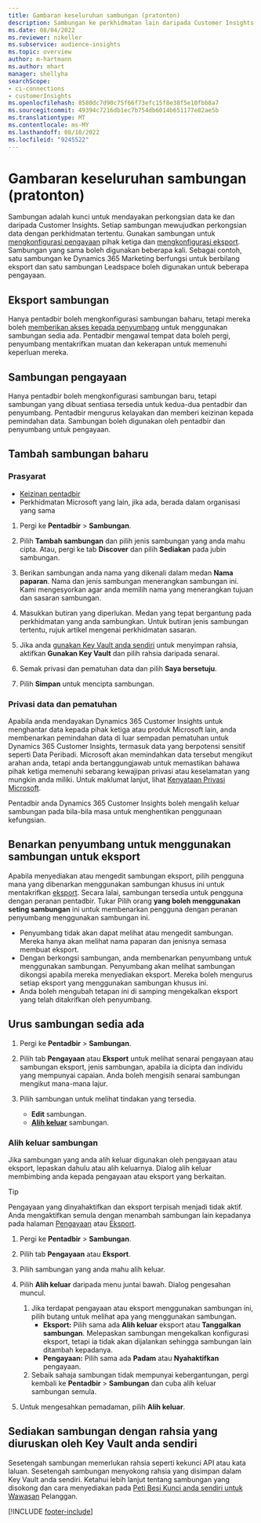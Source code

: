 ```yaml
---
title: Gambaran keseluruhan sambungan (pratonton)
description: Sambungan ke perkhidmatan lain daripada Customer Insights.
ms.date: 08/04/2022
ms.reviewer: nikeller
ms.subservice: audience-insights
ms.topic: overview
author: m-hartmann
ms.author: mhart
manager: shellyha
searchScope:
- ci-connections
- customerInsights
ms.openlocfilehash: 8580dc7d90c75f66f73efc15f8e38f5e10fbb8a7
ms.sourcegitcommit: 49394c7216db1ec7b754db6014b651177e82ae5b
ms.translationtype: MT
ms.contentlocale: ms-MY
ms.lasthandoff: 08/10/2022
ms.locfileid: "9245522"
---
```

# <a name="connections-preview-overview"></a>Gambaran keseluruhan sambungan (pratonton)

Sambungan adalah kunci untuk mendayakan perkongsian data ke dan daripada Customer Insights. Setiap sambungan mewujudkan perkongsian data dengan perkhidmatan tertentu. Gunakan sambungan untuk [mengkonfigurasi pengayaan](enrichment-hub.md) pihak ketiga dan [mengkonfigurasi eksport](export-destinations.md). Sambungan yang sama boleh digunakan beberapa kali. Sebagai contoh, satu sambungan ke Dynamics 365 Marketing berfungsi untuk berbilang eksport dan satu sambungan Leadspace boleh digunakan untuk beberapa pengayaan.

## <a name="export-connections"></a>Eksport sambungan

Hanya pentadbir boleh mengkonfigurasi sambungan baharu, tetapi mereka boleh [memberikan akses kepada penyumbang](#allow-contributors-to-use-a-connection-for-exports) untuk menggunakan sambungan sedia ada. Pentadbir mengawal tempat data boleh pergi, penyumbang mentakrifkan muatan dan kekerapan untuk memenuhi keperluan mereka.

## <a name="enrichment-connections"></a>Sambungan pengayaan

Hanya pentadbir boleh mengkonfigurasi sambungan baru, tetapi sambungan yang dibuat sentiasa tersedia untuk kedua-dua pentadbir dan penyumbang. Pentadbir mengurus kelayakan dan memberi keizinan kepada pemindahan data. Sambungan boleh digunakan oleh pentadbir dan penyumbang untuk pengayaan.

## <a name="add-a-new-connection"></a>Tambah sambungan baharu

### <a name="prerequisites"></a>Prasyarat

- [Keizinan pentadbir](permissions.md)
- Perkhidmatan Microsoft yang lain, jika ada, berada dalam organisasi yang sama

1. Pergi ke **Pentadbir** > **Sambungan**.

1. Pilih **Tambah sambungan** dan pilih jenis sambungan yang anda mahu cipta. Atau, pergi ke tab **Discover** dan pilih **Sediakan** pada jubin sambungan.

1. Berikan sambungan anda nama yang dikenali dalam medan **Nama paparan**. Nama dan jenis sambungan menerangkan sambungan ini. Kami mengesyorkan agar anda memilih nama yang menerangkan tujuan dan sasaran sambungan.

1. Masukkan butiran yang diperlukan. Medan yang tepat bergantung pada perkhidmatan yang anda sambungkan. Untuk butiran jenis sambungan tertentu, rujuk artikel mengenai perkhidmatan sasaran.

1. Jika anda [gunakan Key Vault anda sendiri](use-azure-key-vault.md) untuk menyimpan rahsia, aktifkan **Gunakan Key Vault** dan pilih rahsia daripada senarai.

1. Semak privasi dan pematuhan data dan pilih **Saya bersetuju**.

1. Pilih **Simpan** untuk mencipta sambungan.

### <a name="data-privacy-and-compliance"></a>Privasi data dan pematuhan

Apabila anda mendayakan Dynamics 365 Customer Insights untuk menghantar data kepada pihak ketiga atau produk Microsoft lain, anda membenarkan pemindahan data di luar sempadan pematuhan untuk Dynamics 365 Customer Insights, termasuk data yang berpotensi sensitif seperti Data Peribadi. Microsoft akan memindahkan data tersebut mengikut arahan anda, tetapi anda bertanggungjawab untuk memastikan bahawa pihak ketiga memenuhi sebarang kewajipan privasi atau keselamatan yang mungkin anda miliki. Untuk maklumat lanjut, lihat [Kenyataan Privasi Microsoft](https://go.microsoft.com/fwlink/?linkid=396732).

Pentadbir anda Dynamics 365 Customer Insights boleh mengalih keluar sambungan pada bila-bila masa untuk menghentikan penggunaan kefungsian.

## <a name="allow-contributors-to-use-a-connection-for-exports"></a>Benarkan penyumbang untuk menggunakan sambungan untuk eksport

Apabila menyediakan atau mengedit sambungan eksport, pilih pengguna mana yang dibenarkan menggunakan sambungan khusus ini untuk mentakrifkan [eksport](export-destinations.md). Secara lalai, sambungan tersedia untuk pengguna dengan peranan pentadbir. Tukar Pilih orang **yang boleh menggunakan seting sambungan** ini untuk membenarkan pengguna dengan peranan penyumbang menggunakan sambungan ini.

- Penyumbang tidak akan dapat melihat atau mengedit sambungan. Mereka hanya akan melihat nama paparan dan jenisnya semasa membuat eksport.
- Dengan berkongsi sambungan, anda membenarkan penyumbang untuk menggunakan sambungan. Penyumbang akan melihat sambungan dikongsi apabila mereka menyediakan eksport. Mereka boleh mengurus setiap eksport yang menggunakan sambungan khusus ini.
- Anda boleh mengubah tetapan ini di samping mengekalkan eksport yang telah ditakrifkan oleh penyumbang.

## <a name="manage-existing-connections"></a>Urus sambungan sedia ada

1. Pergi ke **Pentadbir** > **Sambungan**.

1. Pilih tab **Pengayaan** atau **Eksport** untuk melihat senarai pengayaan atau sambungan eksport, jenis sambungan, apabila ia dicipta dan individu yang mempunyai capaian. Anda boleh mengisih senarai sambungan mengikut mana-mana lajur.

1. Pilih sambungan untuk melihat tindakan yang tersedia.

   - **Edit** sambungan.
   - [**Alih keluar**](#remove-a-connection) sambungan.

### <a name="remove-a-connection"></a>Alih keluar sambungan

Jika sambungan yang anda alih keluar digunakan oleh pengayaan atau eksport, lepaskan dahulu atau alih keluarnya. Dialog alih keluar membimbing anda kepada pengayaan atau eksport yang berkaitan.

> [!TIP]
> Pengayaan yang dinyahaktifkan dan eksport terpisah menjadi tidak aktif. Anda mengaktifkan semula dengan menambah sambungan lain kepadanya pada halaman [Pengayaan](enrichment-hub.md) atau [Eksport](export-destinations.md).

1. Pergi ke **Pentadbir** > **Sambungan**.

1. Pilih tab **Pengayaan** atau **Eksport**.

1. Pilih sambungan yang anda mahu alih keluar.

1. Pilih **Alih keluar** daripada menu juntai bawah. Dialog pengesahan muncul.

   1. Jika terdapat pengayaan atau eksport menggunakan sambungan ini, pilih butang untuk melihat apa yang menggunakan sambungan.
      - **Eksport:** Pilih sama ada **Alih keluar** eksport atau **Tanggalkan sambungan**. Melepaskan sambungan mengekalkan konfigurasi eksport, tetapi ia tidak akan dijalankan sehingga sambungan lain ditambah kepadanya.
      - **Pengayaan:** Pilih sama ada **Padam** atau **Nyahaktifkan** pengayaan.
   1. Sebaik sahaja sambungan tidak mempunyai kebergantungan, pergi kembali ke **Pentadbir** > **Sambungan** dan cuba alih keluar sambungan semula.

1. Untuk mengesahkan pemadaman, pilih **Alih keluar**.

## <a name="set-up-connections-with-secrets-managed-by-your-own-key-vault"></a>Sediakan sambungan dengan rahsia yang diuruskan oleh Key Vault anda sendiri

Sesetengah sambungan memerlukan rahsia seperti kekunci API atau kata laluan. Sesetengah sambungan menyokong rahsia yang disimpan dalam Key Vault anda sendiri. Ketahui lebih lanjut tentang sambungan yang disokong dan cara menyediakan pada [Peti Besi Kunci anda sendiri untuk Wawasan](use-azure-key-vault.md) Pelanggan.

[!INCLUDE [footer-include](includes/footer-banner.md)]
